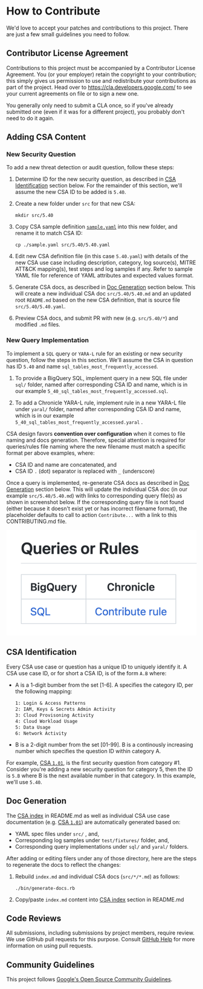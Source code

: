 # How to Contribute

We'd love to accept your patches and contributions to this project. There are
just a few small guidelines you need to follow.

## Contributor License Agreement

Contributions to this project must be accompanied by a Contributor License
Agreement. You (or your employer) retain the copyright to your contribution;
this simply gives us permission to use and redistribute your contributions as
part of the project. Head over to <https://cla.developers.google.com/> to see
your current agreements on file or to sign a new one.

You generally only need to submit a CLA once, so if you've already submitted one
(even if it was for a different project), you probably don't need to do it
again.

## Adding CSA Content

### New Security Question
To add a new threat detection or audit question, follow these steps:

1. Determine ID for the new security question, as described in [CSA Identification](#csa-identification) section below. For the remainder of this section, we'll assume the new CSA ID to be added is `5.40`.

2. Create a new folder under `src` for that new CSA:
    ```
    mkdir src/5.40
    ```
3. Copy CSA sample definition [`sample.yaml`](./sample.yaml) into this new folder, and rename it to match CSA ID:
    ```
    cp ./sample.yaml src/5.40/5.40.yaml
    ```
4. Edit new CSA definition file (in this case `5.40.yaml`) with details of the new CSA use case including description, category, log source(s), MITRE ATT&CK mapping(s), test steps and log samples if any. Refer to sample YAML file for reference of YAML attributes and expected values format.

5. Generate CSA docs, as described in [Doc Generation](#doc-generation) section below. This will create a new individual CSA doc `src/5.40/5.40.md` and an updated root `README.md` based on the new CSA definition, that is source file `src/5.40/5.40.yaml`.

3. Preview CSA docs, and submit PR with new (e.g. `src/5.40/*`) and modified `.md` files.

### New Query Implementation
To implement a `SQL` query or `YARA-L` rule for an existing or new security question, follow the steps in this section. We'll assume the CSA in question has ID `5.40` and name `sql_tables_most_frequently_accessed`.

1. To provide a BigQuery SQL, implement query in a new SQL file under `sql/` folder, named after corresponding CSA ID and name, which is in our example `5_40_sql_tables_most_frequently_accessed.sql`.

2. To add a Chronicle YARA-L rule, implement rule in a new YARA-L file under `yaral/` folder, named after corresponding CSA ID and name, which is in our example
`5_40_sql_tables_most_frequently_accessed.yaral` .

CSA design favors **convention over configuration** when it comes to file naming and docs generation. Therefore, special attention is required for queries/rules file naming where the new filename must match a specific format per above examples, where:
- CSA ID and name are concatenated, and
- CSA ID `.` (dot) separator is replaced with `_` (underscore)

Once a query is implemented, re-generate CSA docs as described in [Doc Generation](#doc-generation) section below. This will update the individual CSA doc (in our example `src/5.40/5.40.md`) with links to corresponding query file(s) as shown in screenshot below. If the corresponding query file is not found (either because it doesn't exist yet or has incorrect filename format), the placeholder defaults to call to action `Contribute...` with a link to this CONTRIBUTING.md file.

![Query link in auto-generated CSA doc](/assets/csa_doc_query.png)

## CSA Identification

Every CSA use case or question has a unique ID to uniquely identify it. A CSA use case ID, or for short a CSA ID, is of the form `A.B` where:

-  A is a 1-digit bumber from the set [1-6]. A specifies the category ID, per the following mapping:
    ```
    1: Login & Access Patterns
    2: IAM, Keys & Secrets Admin Activity
    3: Cloud Provisoning Activity
    4: Cloud Workload Usage
    5: Data Usage
    6: Network Activity
    ```

-  B is a 2-digit number from the set [01-99]. B is a continously increasing number which specifies the question ID within category A.

For example, [CSA `1.01`](./src/1.01/1.01.md), is the first security question from category #1. Consider you're adding a new security question for category 5, then the ID is `5.B` where B is the next available number in that category. In this example, we'll use `5.40`.

## Doc Generation

The [CSA index](./README.md#security-analytics-use-cases) in README.md as well as individual CSA use case documentation (e.g. [CSA `1.01`](./src/1.01/1.01.md)) are automatically generated based on:
- YAML spec files under `src/` , and,
- Corresponding log samples under `test/fixtures/` folder, and,
- Corresponding query implementations under `sql/` and `yaral/` folders.

After adding or editing filers under any of those directory, here are the steps to regenerate the docs to reflect the changes:

1. Rebuild `index.md` and individual CSA docs (`src/*/*.md`) as follows:
    ```
    ./bin/generate-docs.rb
    ```
2. Copy/paste `index.md` content into [CSA index](./README.md#security-analytics-use-cases) section in README.md

## Code Reviews

All submissions, including submissions by project members, require review. We
use GitHub pull requests for this purpose. Consult
[GitHub Help](https://help.github.com/articles/about-pull-requests/) for more
information on using pull requests.

## Community Guidelines

This project follows [Google's Open Source Community
Guidelines](https://opensource.google/conduct/).